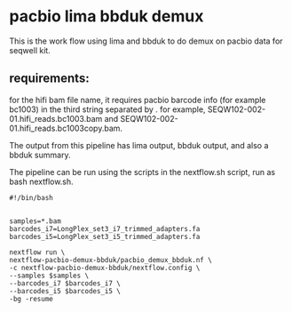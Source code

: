 
# pacbio lima bbduk demux

This is the work flow using lima and bbduk to do demux on pacbio data for seqwell kit.

## requirements: 
for the hifi bam file name, it requires pacbio barcode info (for example bc1003) in the third string separated by .
for example, SEQW102-002-01.hifi_reads.bc1003.bam  and SEQW102-002-01.hifi_reads.bc1003copy.bam.

The output from this pipeline has lima output, bbduk output, and also a bbduk summary.

The pipeline can be run using the scripts in the nextflow.sh script, run as bash nextflow.sh.

```
#!/bin/bash


samples=*.bam
barcodes_i7=LongPlex_set3_i7_trimmed_adapters.fa
barcodes_i5=LongPlex_set3_i5_trimmed_adapters.fa

nextflow run \
nextflow-pacbio-demux-bbduk/pacbio_demux_bbduk.nf \
-c nextflow-pacbio-demux-bbduk/nextflow.config \
--samples $samples \
--barcodes_i7 $barcodes_i7 \
--barcodes_i5 $barcodes_i5 \
-bg -resume


```



